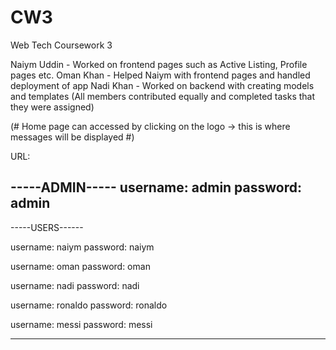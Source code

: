 # CW3
Web Tech Coursework 3


Naiym Uddin - Worked on frontend pages such as Active Listing, Profile pages etc.
Oman Khan - Helped Naiym with frontend pages and handled deployment of app 
Nadi Khan - Worked on backend with creating models and templates 
(All members contributed equally and completed tasks that they were assigned)

(# Home page can accessed by clicking on the logo -> this is where messages will be displayed #)

URL:

-----ADMIN-----
username: admin
password: admin
---------------


-----USERS------

username: naiym
password: naiym

username: oman
password: oman

username: nadi
password: nadi

username: ronaldo
password: ronaldo

username: messi
password: messi

------------------
